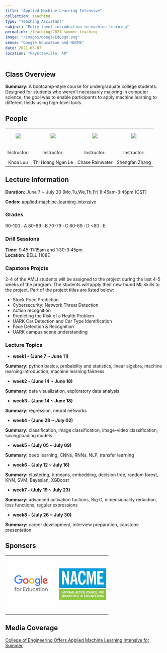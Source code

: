 ```yaml
---
title: "Applied Machine Learning Intensive"
collection: teaching
type: "Teaching Assistant"
subject: "Entry-level introduction to machine learning"
permalink: /teaching/2021-summer-teaching
image: "/images/GoogleEdLogo.png" 
venue: "Google Education and NACME"
date: 2021-06-07
location: "Fayetteville, AR"
---
```


## Class Overview
<b>Summary:</b> A bootcamp-style course for undergraduate college students. Designed for students who weren’t necessarily majoring in computer science, the goal was to enable participants to apply machine learning to different fields using high-level tools.

## People
<table style="width:100%;border:0px;border-spacing:0px;border-collapse:collapse;margin-right:auto;">
  <tbody>
    <tr>
      <td style="vertical-align:middle">
        <p align="center"><img src="https://campusdata.uark.edu/resources/images/FacultyStaffProfile/khoaluu.jpg" width="120"/></p>
      </td>
      <td style="vertical-align:middle">
        <p align="center"><img src="https://campusdata.uark.edu/resources/images/FacultyStaffProfile/thile.jpg" width="120"/></p>
      </td>
      <td style="vertical-align:middle">
        <p align="center"><img src="https://campusdata.uark.edu/resources/images/FacultyStaffProfile/cer.jpg" width="120"/></p>
      </td>
      <td style="vertical-align:middle">
        <p align="center"><img src="https://campusdata.uark.edu/resources/images/FacultyStaffProfile/shengfan.jpg" width="120"/></p>
      </td>
    </tr>
    <tr>
      <td style="horizontal-align:middle">
        <center><p>Instructor: </p><a>Khoa Luu</a></center>
      </td>
      <td style="horizontal-align:middle">
        <center><p>Instructor: </p><a>Thi Hoang Ngan Le</a></center>
      </td>
      <td style="horizontal-align:middle">
        <center><p>Instructor: </p><a>Chase Rainwater</a></center>
      </td>
      <td style="horizontal-align:middle">
        <center><p>Instructor: </p><a>Shengfan Zhang</a></center>
      </td>
    </tr>
  </tbody>
</table> 
  
## Lecture Information
<b>Duration:</b> June 7 ~ July 30 (Mo,Tu,We,Th,Fr) 8:45am-3:45pm (CST)

<b>Codes:</b> [applied-machine-learning-intensive](https://github.com/google/applied-machine-learning-intensive)

### Grades 
90-100   : A
80-89  : B
70-79  : C
60-69 : D
<60     : E

### Drill Sessions
<b>Time:</b> 9:45-11:15am and 1:30-3:45pm <br>
<b>Location:</b> BELL 1108E

### Capstone Projcts
2-4 of the AMLI students will be assigned to the project during the last 4-5 weeks of the program. The students will apply their new found ML skills to the project. Part of the project titles are listed below:
* Stock Price Prediction 
* Cybersecurity: Network Threat Detection 
* Action recognition 
* Predicting the Risk of a Health Problem 
* UARK Car Detection and Car Type Identification
* Face Detection & Recognition
* UARK campus scene understanding 

### Lecture Topics
- <b>week1 - (June 7 ~ June 11)</b><br> 

<b>Summary:</b> python basics, probability and statistics, linear algebra, machine learning introduction, machine learning fairness

- <b>week2 - (June 14 ~ June 18)</b><br> 

<b>Summary:</b> data visualization, exploratory data analysis

- <b>week3 - (June 14 ~ June 18)</b><br> 

<b>Summary:</b> regression, neural networks

- <b>week4 - (June 28 ~ July 02)</b><br> 

<b>Summary:</b> classification, image classification, image-video classification, saving/loading models

- <b>week5 - (July 05 ~ July 09)</b><br> 

<b>Summary:</b> deep learning, CNNs, RNNs, NLP, transfer learning

- <b>week6 - (July 12 ~ July 16)</b><br> 

<b>Summary:</b> clustering, k-means, embedding, decision tree, random forest, KNN, SVM, Bayesian, XGBoost

- <b>week7 - (July 19 ~ July 23)</b><br> 

<b>Summary:</b> advanced activation fuctions, Big O, dimensionality reduction, loss functions, regular expressions

- <b>week8 - (July 26 ~ July 30)</b><br> 

<b>Summary:</b> career development, interview preparation, capstone presentation  

## Sponsers
<table style="width:100%;border:0px;border-spacing:0px;border-collapse:collapse;margin-right:auto;">
  <tbody>
    <tr>
      <td style="vertical-align:middle">
        <p align="center"><img src="/images/GoogleEdLogo.png" width="150"/></p>
      </td>
      <td style="vertical-align:middle">
        <p align="center"><img src="/images/nacme-1024x686-3.jpeg" width="150"/></p>
      </td>
    </tr>
</tbody>
</table>

## Media Coverage 

[College of Engineering Offers Applied Machine Learning Intensive for Summer](https://news.uark.edu/articles/57146/college-of-engineering-offers-applied-machine-learning-intensive-for-summer)
